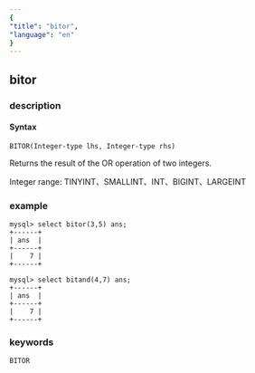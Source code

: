 ```yaml
---
{
"title": "bitor",
"language": "en"
}
---
```


<!-- 
Licensed to the Apache Software Foundation (ASF) under one
or more contributor license agreements.  See the NOTICE file
distributed with this work for additional information
regarding copyright ownership.  The ASF licenses this file
to you under the Apache License, Version 2.0 (the
"License"); you may not use this file except in compliance
with the License.  You may obtain a copy of the License at

  http://www.apache.org/licenses/LICENSE-2.0

Unless required by applicable law or agreed to in writing,
software distributed under the License is distributed on an
"AS IS" BASIS, WITHOUT WARRANTIES OR CONDITIONS OF ANY
KIND, either express or implied.  See the License for the
specific language governing permissions and limitations
under the License.
-->

## bitor
### description
#### Syntax

`BITOR(Integer-type lhs, Integer-type rhs)`

Returns the result of the OR operation of two integers.

Integer range: TINYINT、SMALLINT、INT、BIGINT、LARGEINT

### example

```
mysql> select bitor(3,5) ans;
+------+
| ans  |
+------+
|    7 |
+------+

mysql> select bitand(4,7) ans;
+------+
| ans  |
+------+
|    7 |
+------+
```

### keywords

    BITOR
